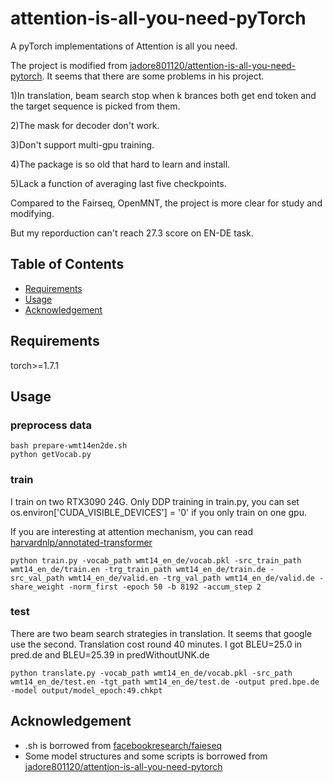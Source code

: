 # attention-is-all-you-need-pyTorch
A pyTorch implementations of Attention is all you need.


The project is modified from [jadore801120/attention-is-all-you-need-pytorch](https://github.com/jadore801120/attention-is-all-you-need-pytorch). It seems that there are some problems in his project. 

1)In translation, beam search stop when k brances both get end token and the target sequence is picked from them.

2)The mask for decoder don't work.

3)Don't support multi-gpu training.

4)The package is so old that hard to learn and install.

5)Lack a function of averaging last five checkpoints.

Compared to the Fairseq, OpenMNT, the project is more clear for study and modifying.

But my reporduction can't reach 27.3 score on EN-DE task.

## Table of Contents
- [Requirements](#requirements)
- [Usage](#usage)
- [Acknowledgement](#Acknowledgement)

## Requirements
torch>=1.7.1

## Usage
### preprocess data
```
bash prepare-wmt14en2de.sh
python getVocab.py
```

### train
I train on two RTX3090 24G. Only DDP training in train.py, you can set os.environ['CUDA_VISIBLE_DEVICES'] = '0' if you only train on one gpu.

If you are interesting at attention mechanism, you can read [harvardnlp/annotated-transformer](https://github.com/harvardnlp/annotated-transformer/blob/master/AnnotatedTransformer.ipynb)
```
python train.py -vocab_path wmt14_en_de/vocab.pkl -src_train_path wmt14_en_de/train.en -trg_train_path wmt14_en_de/train.de -src_val_path wmt14_en_de/valid.en -trg_val_path wmt14_en_de/valid.de -share_weight -norm_first -epoch 50 -b 8192 -accum_step 2 
```

### test
There are two beam search strategies in translation. It seems that google use the second. Translation cost round 40 minutes. I got BLEU=25.0 in pred.de and BLEU=25.39 in predWithoutUNK.de
```
python translate.py -vocab_path wmt14_en_de/vocab.pkl -src_path wmt14_en_de/test.en -tgt_path wmt14_en_de/test.de -output pred.bpe.de -model output/model_epoch:49.chkpt
```

## Acknowledgement
- .sh is borrowed from [facebookresearch/faieseq](https://github.com/facebookresearch/fairseq/tree/main/examples/translation)
- Some model structures and some scripts is borrowed from [jadore801120/attention-is-all-you-need-pytorch](https://github.com/jadore801120/attention-is-all-you-need-pytorch)
